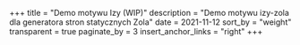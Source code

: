 +++
title = "Demo motywu Izy (WIP)"
description = "Demo motywu izy-zola dla generatora stron statycznych Zola"
date = 2021-11-12
sort_by = "weight"
transparent = true
paginate_by = 3
insert_anchor_links = "right"
+++